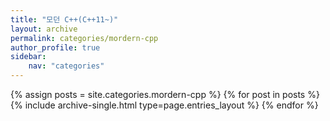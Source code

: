 ```yaml
---
title: "모던 C++(C++11~)"
layout: archive
permalink: categories/mordern-cpp
author_profile: true
sidebar: 
    nav: "categories"
---
```


{% assign posts = site.categories.mordern-cpp %}
{% for post in posts %} {% include archive-single.html type=page.entries_layout %} {% endfor %}